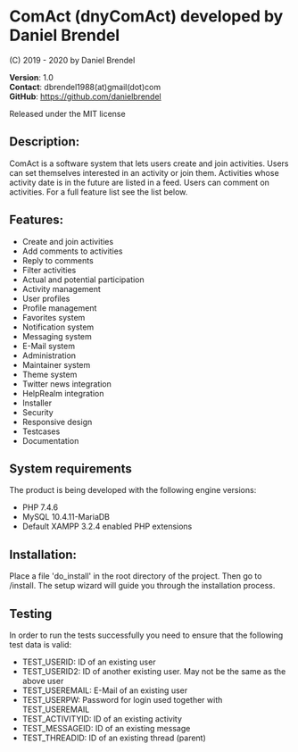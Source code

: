 # ComAct (dnyComAct) developed by Daniel Brendel

(C) 2019 - 2020 by Daniel Brendel

**Version**: 1.0\
**Contact**: dbrendel1988(at)gmail(dot)com\
**GitHub**: https://github.com/danielbrendel

Released under the MIT license

## Description:
ComAct is a software system that lets users create and join activities. Users
can set themselves interested in an activity or join them. Activities whose
activity date is in the future are listed in a feed. Users can comment on activities.
For a full feature list see the list below.

## Features:
+ Create and join activities
+ Add comments to activities
+ Reply to comments
+ Filter activities
+ Actual and potential participation
+ Activity management
+ User profiles
+ Profile management
+ Favorites system
+ Notification system
+ Messaging system
+ E-Mail system
+ Administration
+ Maintainer system
+ Theme system
+ Twitter news integration
+ HelpRealm integration
+ Installer
+ Security
+ Responsive design
+ Testcases
+ Documentation

## System requirements
The product is being developed with the following engine versions:
+ PHP 7.4.6
+ MySQL 10.4.11-MariaDB
+ Default XAMPP 3.2.4 enabled PHP extensions

## Installation:
Place a file 'do_install' in the root directory of the project.
Then go to /install. The setup wizard will guide you through the
installation process.

## Testing
In order to run the tests successfully you need to ensure that the following test data is valid:
+ TEST_USERID: ID of an existing user
+ TEST_USERID2: ID of another existing user. May not be the same as the above user
+ TEST_USEREMAIL: E-Mail of an existing user
+ TEST_USERPW: Password for login used together with TEST_USEREMAIL
+ TEST_ACTIVITYID: ID of an existing activity
+ TEST_MESSAGEID: ID of an existing message
+ TEST_THREADID: ID of an existing thread (parent)


